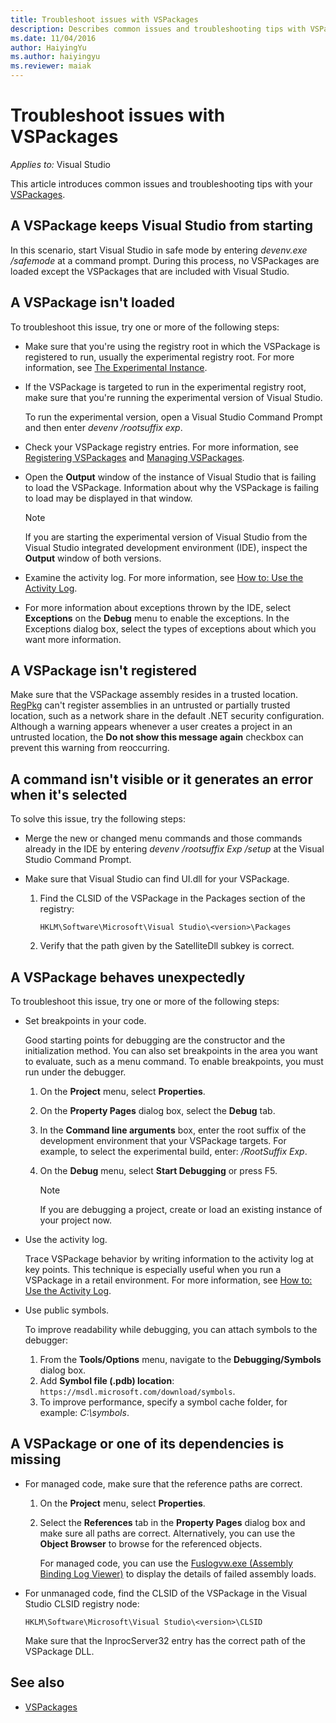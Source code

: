 ```yaml
---
title: Troubleshoot issues with VSPackages
description: Describes common issues and troubleshooting tips with VSPackages.
ms.date: 11/04/2016
author: HaiyingYu
ms.author: haiyingyu
ms.reviewer: maiak
---
```

# Troubleshoot issues with VSPackages

_Applies to:_&nbsp;Visual Studio

This article introduces common issues and troubleshooting tips with your [VSPackages](/visualstudio/extensibility/internals/vspackages).

## A VSPackage keeps Visual Studio from starting

In this scenario, start Visual Studio in safe mode by entering _devenv.exe /safemode_ at a command prompt. During this process, no VSPackages are loaded except the VSPackages that are included with Visual Studio.

## A VSPackage isn't loaded

To troubleshoot this issue, try one or more of the following steps:

- Make sure that you're using the registry root in which the VSPackage is registered to run, usually the experimental registry root. For more information, see [The Experimental Instance](/visualstudio/extensibility/the-experimental-instance).
- If the VSPackage is targeted to run in the experimental registry root, make sure that you're running the experimental version of Visual Studio.

    To run the experimental version, open a Visual Studio Command Prompt and then enter _devenv /rootsuffix exp_.
- Check your VSPackage registry entries. For more information, see [Registering VSPackages](/visualstudio/extensibility/registering-and-unregistering-vspackages) and [Managing VSPackages](/visualstudio/extensibility/managing-vspackages).
- Open the **Output** window of the instance of Visual Studio that is failing to load the VSPackage. Information about why the VSPackage is failing to load may be displayed in that window.

   > [!NOTE]
   > If you are starting the experimental version of Visual Studio from the Visual Studio integrated development environment (IDE), inspect the **Output** window of both versions.
- Examine the activity log. For more information, see [How to: Use the Activity Log](/visualstudio/extensibility/how-to-use-the-activity-log).
- For more information about exceptions thrown by the IDE, select **Exceptions** on the **Debug** menu to enable the exceptions. In the Exceptions dialog box, select the types of exceptions about which you want more information.

## A VSPackage isn't registered

Make sure that the VSPackage assembly resides in a trusted location. [RegPkg](/visualstudio/extensibility/internals/regpkg-utility) can't register assemblies in an untrusted or partially trusted location, such as a network share in the default .NET security configuration. Although a warning appears whenever a user creates a project in an untrusted location, the **Do not show this message again** checkbox can prevent this warning from reoccurring.

## A command isn't visible or it generates an error when it's selected

To solve this issue, try the following steps:

- Merge the new or changed menu commands and those commands already in the IDE by entering _devenv /rootsuffix Exp /setup_ at the Visual Studio Command Prompt.
- Make sure that Visual Studio can find UI.dll for your VSPackage.

   1. Find the CLSID of the VSPackage in the Packages section of the registry:

        `HKLM\Software\Microsoft\Visual Studio\<version>\Packages`
   1. Verify that the path given by the SatelliteDll subkey is correct.

## A VSPackage behaves unexpectedly

To troubleshoot this issue, try one or more of the following steps:

- Set breakpoints in your code.

     Good starting points for debugging are the constructor and the initialization method. You can also set breakpoints in the area you want to evaluate, such as a menu command. To enable breakpoints, you must run under the debugger.

    1. On the **Project** menu, select **Properties**.

    1. On the **Property Pages** dialog box, select the **Debug** tab.

    1. In the **Command line arguments** box, enter the root suffix of the development environment that your VSPackage targets. For example, to select the experimental build, enter: _/RootSuffix Exp_.

    1. On the **Debug** menu, select **Start Debugging** or press F5.

        > [!NOTE]
        > If you are debugging a project, create or load an existing instance of your project now.

- Use the activity log.

     Trace VSPackage behavior by writing information to the activity log at key points. This technique is especially useful when you run a VSPackage in a retail environment. For more information, see [How to: Use the Activity Log](/visualstudio/extensibility/how-to-use-the-activity-log).

- Use public symbols.

    To improve readability while debugging, you can attach symbols to the debugger:

    1. From the **Tools/Options** menu, navigate to the **Debugging/Symbols** dialog box.
    1. Add **Symbol file (.pdb) location**: `https://msdl.microsoft.com/download/symbols`.
    1. To improve performance, specify a symbol cache folder, for example: _C:\symbols_.

## A VSPackage or one of its dependencies is missing

- For managed code, make sure that the reference paths are correct.

   1. On the **Project** menu, select **Properties**.
   1. Select the **References** tab in the **Property Pages** dialog box and make sure all paths are correct. Alternatively, you can use the **Object Browser** to browse for the referenced objects.

        For managed code, you can use the [Fuslogvw.exe (Assembly Binding Log Viewer)](/dotnet/framework/tools/fuslogvw-exe-assembly-binding-log-viewer) to display the details of failed assembly loads.
- For unmanaged code, find the CLSID of the VSPackage in the Visual Studio CLSID registry node:

    `HKLM\Software\Microsoft\Visual Studio\<version>\CLSID`

   Make sure that the InprocServer32 entry has the correct path of the VSPackage DLL.

## See also

- [VSPackages](/visualstudio/extensibility/internals/vspackages)
